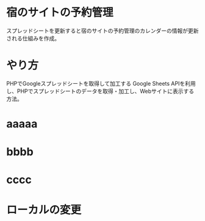 # 宿のサイトの予約管理

スプレッドシートを更新すると宿のサイトの予約管理のカレンダーの情報が更新される仕組みを作成。

# やり方

PHPでGoogleスプレッドシートを取得して加工する
Google Sheets APIを利用し、PHPでスプレッドシートのデータを取得・加工し、Webサイトに表示する方法。

# aaaaa

# bbbb

# cccc

# ローカルの変更